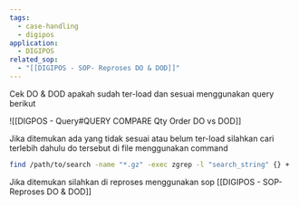 ```yaml
---
tags:
  - case-handling
  - digipos
application:
  - DIGIPOS
related_sop:
  - "[[DIGIPOS - SOP- Reproses DO & DOD]]"
---
```

Cek DO  & DOD apakah sudah ter-load dan sesuai menggunakan query berikut 

![[DIGPOS - Query#QUERY COMPARE Qty Order DO vs DOD]]

Jika ditemukan ada yang tidak sesuai atau belum ter-load silahkan cari terlebih dahulu do tersebut di file menggunakan command 

```bash
find /path/to/search -name "*.gz" -exec zgrep -l "search_string" {} +
```

Jika ditemukan silahkan di reproses menggunakan sop [[DIGIPOS - SOP- Reproses DO & DOD]]